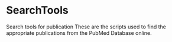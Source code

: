 # SearchTools
Search tools for publication
These are the scripts used to find the appropriate publications from the PubMed Database online. 
